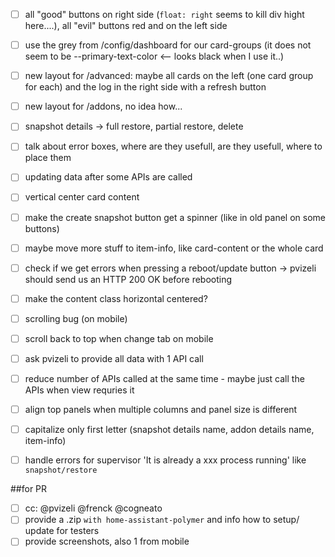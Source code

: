 - [ ] all "good" buttons on right side (`float: right` seems to kill div hight here....), all "evil" buttons red and on the left side
- [ ] use the grey from /config/dashboard for our card-groups (it does not seem to be --primary-text-color <-- looks black when I use it..)
- [ ] new layout for /advanced: maybe all cards on the left (one card group for each) and the log in the right side with a refresh button
- [ ] new layout for /addons, no idea how...
- [ ] snapshot details -> full restore, partial restore, delete
- [ ] talk about error boxes, where are they usefull, are they usefull, where to place them
- [ ] updating data after some APIs are called
- [ ] vertical center card content
- [ ] make the create snapshot button get a spinner (like in old panel on some buttons)
- [ ] maybe move more stuff to item-info, like card-content or the whole card
- [ ] check if we get errors when pressing a reboot/update button -> pvizeli should send us an HTTP 200 OK before rebooting
- [ ] make the content class horizontal centered?
- [ ] scrolling bug (on mobile)
- [ ] scroll back to top when change tab on mobile
- [ ] ask pvizeli to provide all data with 1 API call
- [ ] reduce number of APIs called at the same time - maybe just call the APIs when view requries it
- [ ] align top panels when multiple columns and panel size is different
- [ ] capitalize only first letter (snapshot details name, addon details name, item-info)
- [ ] handle errors for supervisor 'It is already a xxx process running' like `snapshot/restore`


##for PR
- [ ] cc: @pvizeli @frenck @cogneato
- [ ] provide a .zip `with home-assistant-polymer` and info how to setup/ update for testers
- [ ] provide screenshots, also 1 from mobile